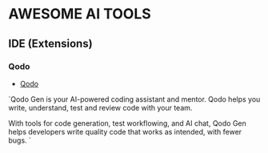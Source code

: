 # AWESOME AI TOOLS

## IDE (Extensions)

### Qodo

- [Qodo](https://app.qodo.ai/)

`Qodo Gen is your AI-powered coding assistant and mentor. Qodo helps you write, understand, test and review code with your team.

With tools for code generation, test workflowing, and AI chat, Qodo Gen helps developers write quality code that works as intended, with fewer bugs.
`
